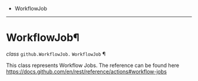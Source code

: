   + WorkflowJob

* * *
# WorkflowJob¶

_class_ `github.WorkflowJob.`  `WorkflowJob` ¶

This class represents Workflow Jobs. The reference can be found here https://docs.github.com/en/rest/reference/actions#workflow-jobs
